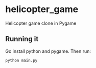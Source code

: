 helicopter_game
===============

Helicopter game clone in Pygame

Running it
----------------

Go install python and pygame.
Then run:

``python main.py``
